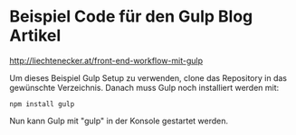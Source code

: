 Beispiel Code für den Gulp Blog Artikel
=========
http://liechtenecker.at/front-end-workflow-mit-gulp

Um dieses Beispiel Gulp Setup zu verwenden, clone das Repository in das gewünschte Verzeichnis.
Danach muss Gulp noch installiert werden mit:

    npm install gulp

Nun kann Gulp mit "gulp" in der Konsole gestartet werden.